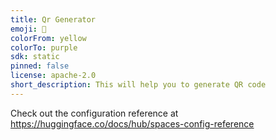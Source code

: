 ```yaml
---
title: Qr Generator
emoji: 🏃
colorFrom: yellow
colorTo: purple
sdk: static
pinned: false
license: apache-2.0
short_description: This will help you to generate QR code
---
```


Check out the configuration reference at https://huggingface.co/docs/hub/spaces-config-reference
